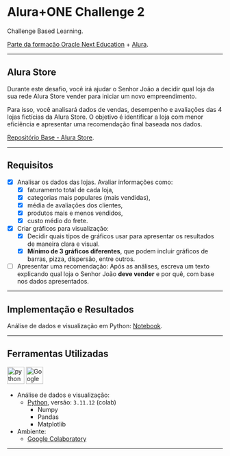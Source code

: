 
# Alura+ONE Challenge 2

Challenge Based Learning.

[Parte da formação Oracle Next Education](https://www.oracle.com/br/education/oracle-next-education/) + [Alura](https://www.alura.com.br/).

---

## Alura Store

Durante este desafio, você irá ajudar o Senhor João a decidir qual loja da sua rede Alura Store vender para iniciar um novo empreendimento.

Para isso, você analisará dados de vendas, desempenho e avaliações das 4 lojas fictícias da Alura Store. O objetivo é identificar a loja com menor eficiência e apresentar uma recomendação final baseada nos dados.

[Repositório Base - Alura Store](https://github.com/alura-es-cursos/challenge1-data-science/tree/main).

---

## Requisitos

- [x] Analisar os dados das lojas. Avaliar informações como:
    - [x] faturamento total de cada loja,
    - [x] categorias mais populares (mais vendidas),
    - [x] média de avaliações dos clientes,
    - [x] produtos mais e menos vendidos,
    - [x] custo médio do frete.
- [x] Criar gráficos para visualização:
    - [x] Decidir quais tipos de gráficos usar para apresentar os resultados de maneira clara e visual.
    - [x] **Mínimo de 3 gráficos diferentes**, que podem incluir gráficos de barras, pizza, dispersão, entre outros.
- [ ] Apresentar uma recomendação: Após as análises, escreva um texto explicando qual loja o Senhor João **deve vender** e por quê, com base nos dados apresentados.

---

## Implementação e Resultados

Análise de dados e visualização em Python: [Notebook](./AluraStoreBr.ipynb).

---

## Ferramentas Utilizadas

[<img src="https://www.vectorlogo.zone/logos/python/python-icon.svg" 
      alt="python"
      width="40"
      height="40"/>][python]
[<img src="https://upload.wikimedia.org/wikipedia/commons/d/d0/Google_Colaboratory_SVG_Logo.svg"
      alt="Google Colaboratory"
      height="40"/>][colab]

[python]:https://www.python.org/
[colab]:https://colab.google/

- Análise de dados e visualização:
  - [Python][python], versão: `3.11.12` (colab)
    - Numpy
    - Pandas
    - Matplotlib
- Ambiente:
  - [Google Colaboratory][colab]

---